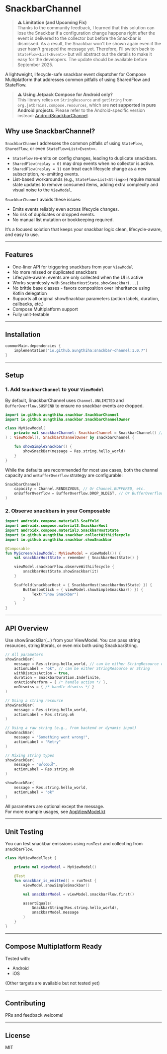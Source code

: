 # SnackbarChannel

> ⚠️ **Limitation (and Upcoming Fix)**  
> Thanks to the community feedback, I learned that this solution can lose the Snackbar if a configuration change happens right after the event is delivered to the collector but before the Snackbar is dismissed. As a result, the Snackbar won't be shown again even if the user hasn't grasped the message yet. Therefore, I'll switch back to `StateFlow<List<Event>>` but will abstract out the details to make it easy for the developers. The update should be available before September 2025.

A lightweight, lifecycle-safe snackbar event dispatcher for Compose Multiplatform that addresses common pitfalls of using SharedFlow and StateFlow.

> ⚠️ **Using Jetpack Compose for Android only?**    
> This library relies on `StringResource` and `getString` from `org.jetbrains.compose.resources`, which are **not supported in pure Android projects**. Please refer to the Android-specific version instead: [AndroidSnackbarChannel](https://github.com/AungThiha/AndroidSnackbarChannel).

## Why use SnackbarChannel?

`SnackbarChannel` addresses the common pitfalls of using `StateFlow`, `SharedFlow`, or even `StateFlow<List<Event>>`.

- `StateFlow` re-emits on config changes, leading to duplicate snackbars.
- `SharedFlow(replay = 0)` may drop events when no collector is active.
- `SharedFlow(replay = 1)` can treat each lifecycle change as a new subscription, re-emitting events.
- List-based workarounds (e.g., `StateFlow<List<String>>`) require manual state updates to remove consumed items, adding extra complexity and visual noise to the `ViewModel`.

`SnackbarChannel` avoids these issues:

- Emits events reliably even across lifecycle changes.
- No risk of duplicates or dropped events.
- No manual list mutation or bookkeeping required.

It’s a focused solution that keeps your snackbar logic clean, lifecycle-aware, and easy to use.

---

## Features

- One-liner API for triggering snackbars from your `ViewModel`
- No more missed or duplicated snackbars
- Lifecycle-aware: events are only collected when the UI is active
- Works seamlessly with `SnackbarHostState.showSnackbar(...)`
- No brittle base classes - favors composition over inheritance using Kotlin delegation
- Supports all original showSnackbar parameters (action labels, duration, callbacks, etc.)
- Compose Multiplatform support
- Fully unit-testable

---

## Installation

```kotlin
commonMain.dependencies {
    implementation("io.github.aungthiha:snackbar-channel:1.0.7")
}
```

---

## Setup

### 1. Add `SnackbarChannel` to your `ViewModel`
By default, SnackbarChannel uses `Channel.UNLIMITED` and `BufferOverflow.SUSPEND` to ensure no snackbar events are dropped.
```kotlin
import io.github.aungthiha.snackbar.SnackbarChannel
import io.github.aungthiha.snackbar.SnackbarChannelOwner

class MyViewModel(
    private val snackbarChannel: SnackbarChannel = SnackbarChannel() // Default: Channel.UNLIMITED
) : ViewModel(), SnackbarChannelOwner by snackbarChannel {

    fun showSimpleSnackbar() {
        showSnackBar(message = Res.string.hello_world)
    }
}
```
While the defaults are recommended for most use cases, both the channel capacity and `onBufferOverflow` strategy are configurable:
```kotlin
SnackbarChannel(
    capacity = Channel.RENDEZVOUS, // Or Channel.BUFFERED, etc.
    onBufferOverflow = BufferOverflow.DROP_OLDEST, // Or BufferOverflow.DROP_LATEST
) 
```

### 2. Observe snackbars in your Composable
```kotlin
import androidx.compose.material3.Scaffold
import androidx.compose.material3.SnackbarHost
import androidx.compose.material3.SnackbarHostState
import io.github.aungthiha.snackbar.collectWithLifecycle
import io.github.aungthiha.snackbar.showSnackbar

@Composable
fun MyScreen(viewModel: MyViewModel = viewModel()) {
    val snackbarHostState = remember { SnackbarHostState() }

    viewModel.snackbarFlow.observeWithLifecycle {
        snackbarHostState.showSnackbar(it)
    }

    Scaffold(snackbarHost = { SnackbarHost(snackbarHostState) }) {
        Button(onClick = { viewModel.showSimpleSnackbar() }) {
            Text("Show Snackbar")
        }
    }
}
```

---

## API Overview
Use showSnackBar(...) from your ViewModel. You can pass string resources, string literals, or even mix both using SnackbarString.
```kotlin
// All parameters
showSnackBar(
    message = Res.string.hello_world, // can be either StringResource or String
    actionLabel = "ok", // can be either StringResource or String
    withDismissAction = true,
    duration = SnackbarDuration.Indefinite,
    onActionPerform = { /* handle action */ },
    onDismiss = { /* handle dismiss */ }
)

// Using a string resource
showSnackBar(
    message = Res.string.hello_world,
    actionLabel = Res.string.ok
)

// Using a raw string (e.g., from backend or dynamic input)
showSnackBar(
    message = "Something went wrong!",
    actionLabel = "Retry"
)

// Mixing string types
showSnackBar(
    message = "မင်္ဂလာပါ",
    actionLabel = Res.string.ok
)

showSnackBar(
    message = Res.string.hello_world,
    actionLabel = "ok"
)
```
All parameters are optional except the message.   
For more example usages, see [AppViewModel.kt](./composeApp/src/commonMain/kotlin/io/github/aungthiha/snackbar/demo/AppViewModel.kt)

---

## Unit Testing
You can test snackbar emissions using `runTest` and collecting from `snackbarFlow`.

```kotlin
class MyViewModelTest {

    private val viewModel = MyViewModel()

    @Test
    fun snackbar_is_emitted() = runTest {
        viewModel.showSimpleSnackbar()

        val snackbarModel = viewModel.snackbarFlow.first()

        assertEquals(
            SnackbarString(Res.string.hello_world),
            snackbarModel.message
        )
    }
}
```
---

## Compose Multiplatform Ready
Tested with:
- Android
- iOS

(Other targets are available but not tested yet)

---

## Contributing
PRs and feedback welcome!

---

## License
MIT
